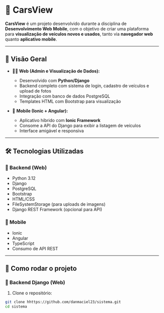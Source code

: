 # 🚗 CarsView

**CarsView** é um projeto desenvolvido durante a disciplina de **Desenvolvimento Web Mobile**, com o objetivo de criar uma plataforma para **visualização de veículos novos e usados**, tanto via **navegador web** quanto **aplicativo mobile**.

---

## 📱 Visão Geral

- 👨‍💻 **Web (Admin e Visualização de Dados):**
  - Desenvolvido com **Python/Django**
  - Backend completo com sistema de login, cadastro de veículos e upload de fotos
  - Integração com banco de dados PostgreSQL
  - Templates HTML com Bootstrap para visualização

- 📲 **Mobile (Ionic + Angular):**
  - Aplicativo híbrido com **Ionic Framework**
  - Consome a API do Django para exibir a listagem de veículos
  - Interface amigável e responsiva

---

## 🛠 Tecnologias Utilizadas

### 🔗 Backend (Web)
- Python 3.12
- Django
- PostgreSQL
- Bootstrap
- HTML/CSS
- FileSystemStorage (para uploads de imagens)
- Django REST Framework (opcional para API)

### 📱 Mobile
- Ionic
- Angular
- TypeScript
- Consumo de API REST

---

## 🔧 Como rodar o projeto



### 🧩 Backend Django (Web)

1. Clone o repositório:
```bash
git clone hhttps://github.com/danmaciel23/sistema.git
cd sistema
